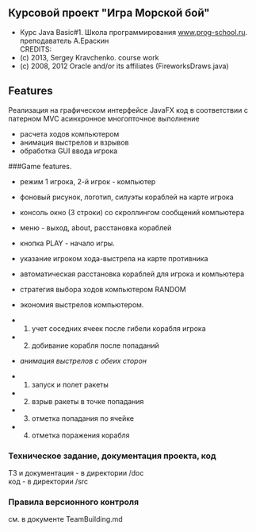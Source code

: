 ## Курсовой проект "Игра Морской бой"
* Курс Java Basic#1. Школа программирования www.prog-school.ru. преподаватель А.Ераскин  
CREDITS: 
* (c) 2013, Sergey Kravchenko. course work 
* (c) 2008, 2012 Oracle and/or its affiliates (FireworksDraws.java) 
## Features
Реализация на графическом интерфейсе JavaFX
код в соответствии с патерном MVC
асинхронное многопточное выполнение
- расчета ходов компьютером
- анимация выстрелов и взрывов
- обработка GUI ввода игрока

###Game features.
* режим 1 игрока, 2-й игрок - компьютер
* фоновый рисунок, логотип, силуэты кораблей на карте игрока
* консоль окно (3 строки) со скроллингом сообщений компьютера
* меню - выход, about, расстановка кораблей
* кнопка PLAY - начало игры.
* указание игроком хода-выстрела на карте противника
* автоматическая расстановка кораблей для игрока и компьютера

* стратегия выбора ходов компьютером RANDOM
* экономия выстрелов компьютером.
* 1) учет соседних ячеек после гибели корабля игрока
* 2) добивание корабля после попаданий

* *анимация выстрелов с обеих сторон*
*  1) запуск и полет ракеты
*  2) взрыв ракеты в точке попадания
*  3) отметка попадания по ячейке
*  4) отметка поражения корабля

### Техническое задание, документация проекта, код
ТЗ и документация - в директории /doc  
код - в директории /src
### Правила версионного контроля
см. в документе TeamBuilding.md

